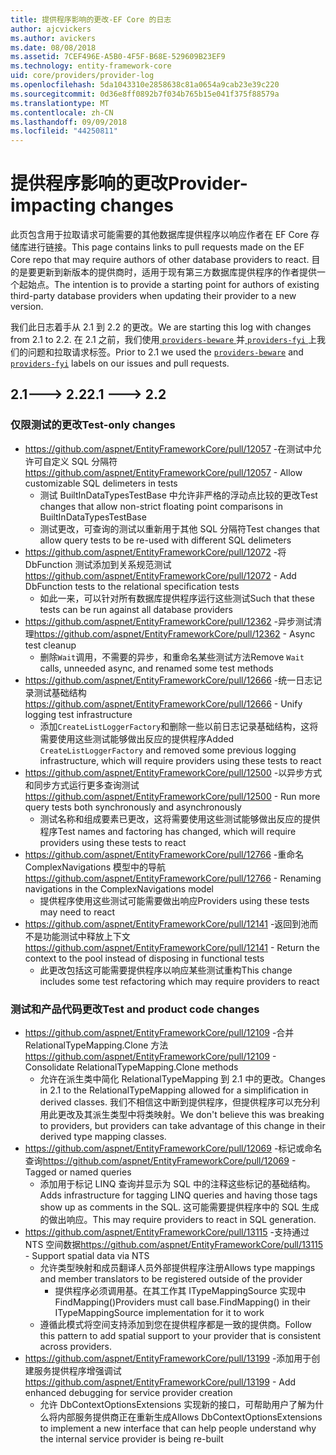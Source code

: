```yaml
---
title: 提供程序影响的更改-EF Core 的日志
author: ajcvickers
ms.author: avickers
ms.date: 08/08/2018
ms.assetid: 7CEF496E-A5B0-4F5F-B68E-529609B23EF9
ms.technology: entity-framework-core
uid: core/providers/provider-log
ms.openlocfilehash: 5da1043310e2858638c81a0654a9cab23e39c220
ms.sourcegitcommit: 0d36e8ff0892b7f034b765b15e041f375f88579a
ms.translationtype: MT
ms.contentlocale: zh-CN
ms.lasthandoff: 09/09/2018
ms.locfileid: "44250811"
---
```

# <a name="provider-impacting-changes"></a><span data-ttu-id="f97c0-102">提供程序影响的更改</span><span class="sxs-lookup"><span data-stu-id="f97c0-102">Provider-impacting changes</span></span>

<span data-ttu-id="f97c0-103">此页包含用于拉取请求可能需要的其他数据库提供程序以响应作者在 EF Core 存储库进行链接。</span><span class="sxs-lookup"><span data-stu-id="f97c0-103">This page contains links to pull requests made on the EF Core repo that may require authors of other database providers to react.</span></span> <span data-ttu-id="f97c0-104">目的是要更新到新版本的提供商时，适用于现有第三方数据库提供程序的作者提供一个起始点。</span><span class="sxs-lookup"><span data-stu-id="f97c0-104">The intention is to provide a starting point for authors of existing third-party database providers when updating their provider to a new version.</span></span>

<span data-ttu-id="f97c0-105">我们此日志着手从 2.1 到 2.2 的更改。</span><span class="sxs-lookup"><span data-stu-id="f97c0-105">We are starting this log with changes from 2.1 to 2.2.</span></span> <span data-ttu-id="f97c0-106">在 2.1 之前，我们使用[ `providers-beware` ](https://github.com/aspnet/EntityFrameworkCore/labels/providers-beware)并[ `providers-fyi` ](https://github.com/aspnet/EntityFrameworkCore/labels/providers-fyi)上我们的问题和拉取请求标签。</span><span class="sxs-lookup"><span data-stu-id="f97c0-106">Prior to 2.1 we used the [`providers-beware`](https://github.com/aspnet/EntityFrameworkCore/labels/providers-beware) and [`providers-fyi`](https://github.com/aspnet/EntityFrameworkCore/labels/providers-fyi) labels on our issues and pull requests.</span></span>

## <a name="21-----22"></a><span data-ttu-id="f97c0-107">2.1---> 2.2</span><span class="sxs-lookup"><span data-stu-id="f97c0-107">2.1 ---> 2.2</span></span>

### <a name="test-only-changes"></a><span data-ttu-id="f97c0-108">仅限测试的更改</span><span class="sxs-lookup"><span data-stu-id="f97c0-108">Test-only changes</span></span>

* <span data-ttu-id="f97c0-109">https://github.com/aspnet/EntityFrameworkCore/pull/12057 -在测试中允许可自定义 SQL 分隔符</span><span class="sxs-lookup"><span data-stu-id="f97c0-109">https://github.com/aspnet/EntityFrameworkCore/pull/12057 - Allow customizable SQL delimeters in tests</span></span>
  * <span data-ttu-id="f97c0-110">测试 BuiltInDataTypesTestBase 中允许非严格的浮动点比较的更改</span><span class="sxs-lookup"><span data-stu-id="f97c0-110">Test changes that allow non-strict floating point comparisons in BuiltInDataTypesTestBase</span></span>
  * <span data-ttu-id="f97c0-111">测试更改，可查询的测试以重新用于其他 SQL 分隔符</span><span class="sxs-lookup"><span data-stu-id="f97c0-111">Test changes that allow query tests to be re-used with different SQL delimeters</span></span>
* <span data-ttu-id="f97c0-112">https://github.com/aspnet/EntityFrameworkCore/pull/12072 -将 DbFunction 测试添加到关系规范测试</span><span class="sxs-lookup"><span data-stu-id="f97c0-112">https://github.com/aspnet/EntityFrameworkCore/pull/12072 - Add DbFunction tests to the relational specification tests</span></span>
  * <span data-ttu-id="f97c0-113">如此一来，可以针对所有数据库提供程序运行这些测试</span><span class="sxs-lookup"><span data-stu-id="f97c0-113">Such that these tests can be run against all database providers</span></span>
* <span data-ttu-id="f97c0-114">https://github.com/aspnet/EntityFrameworkCore/pull/12362 -异步测试清理</span><span class="sxs-lookup"><span data-stu-id="f97c0-114">https://github.com/aspnet/EntityFrameworkCore/pull/12362 - Async test cleanup</span></span>
  * <span data-ttu-id="f97c0-115">删除`Wait`调用，不需要的异步，和重命名某些测试方法</span><span class="sxs-lookup"><span data-stu-id="f97c0-115">Remove `Wait` calls, unneeded async, and renamed some test methods</span></span>
* <span data-ttu-id="f97c0-116">https://github.com/aspnet/EntityFrameworkCore/pull/12666 -统一日志记录测试基础结构</span><span class="sxs-lookup"><span data-stu-id="f97c0-116">https://github.com/aspnet/EntityFrameworkCore/pull/12666 - Unify logging test infrastructure</span></span>
  * <span data-ttu-id="f97c0-117">添加`CreateListLoggerFactory`和删除一些以前日志记录基础结构，这将需要使用这些测试能够做出反应的提供程序</span><span class="sxs-lookup"><span data-stu-id="f97c0-117">Added `CreateListLoggerFactory` and removed some previous logging infrastructure, which will require providers using these tests to react</span></span>
* <span data-ttu-id="f97c0-118">https://github.com/aspnet/EntityFrameworkCore/pull/12500 -以异步方式和同步方式运行更多查询测试</span><span class="sxs-lookup"><span data-stu-id="f97c0-118">https://github.com/aspnet/EntityFrameworkCore/pull/12500 - Run more query tests both synchronously and asynchronously</span></span>
  * <span data-ttu-id="f97c0-119">测试名称和组成要素已更改，这将需要使用这些测试能够做出反应的提供程序</span><span class="sxs-lookup"><span data-stu-id="f97c0-119">Test names and factoring has changed, which will require providers using these tests to react</span></span>
* <span data-ttu-id="f97c0-120">https://github.com/aspnet/EntityFrameworkCore/pull/12766 -重命名 ComplexNavigations 模型中的导航</span><span class="sxs-lookup"><span data-stu-id="f97c0-120">https://github.com/aspnet/EntityFrameworkCore/pull/12766 - Renaming navigations in the ComplexNavigations model</span></span>
  * <span data-ttu-id="f97c0-121">提供程序使用这些测试可能需要做出响应</span><span class="sxs-lookup"><span data-stu-id="f97c0-121">Providers using these tests may need to react</span></span>
* <span data-ttu-id="f97c0-122">https://github.com/aspnet/EntityFrameworkCore/pull/12141 -返回到池而不是功能测试中释放上下文</span><span class="sxs-lookup"><span data-stu-id="f97c0-122">https://github.com/aspnet/EntityFrameworkCore/pull/12141 - Return the context to the pool instead of disposing in functional tests</span></span>
  * <span data-ttu-id="f97c0-123">此更改包括这可能需要提供程序以响应某些测试重构</span><span class="sxs-lookup"><span data-stu-id="f97c0-123">This change includes some test refactoring which may require providers to react</span></span>


### <a name="test-and-product-code-changes"></a><span data-ttu-id="f97c0-124">测试和产品代码更改</span><span class="sxs-lookup"><span data-stu-id="f97c0-124">Test and product code changes</span></span>

* <span data-ttu-id="f97c0-125">https://github.com/aspnet/EntityFrameworkCore/pull/12109 -合并 RelationalTypeMapping.Clone 方法</span><span class="sxs-lookup"><span data-stu-id="f97c0-125">https://github.com/aspnet/EntityFrameworkCore/pull/12109 - Consolidate RelationalTypeMapping.Clone methods</span></span>
  * <span data-ttu-id="f97c0-126">允许在派生类中简化 RelationalTypeMapping 到 2.1 中的更改。</span><span class="sxs-lookup"><span data-stu-id="f97c0-126">Changes in 2.1 to the RelationalTypeMapping allowed for a simplification in derived classes.</span></span> <span data-ttu-id="f97c0-127">我们不相信这中断到提供程序，但提供程序可以充分利用此更改及其派生类型中将类映射。</span><span class="sxs-lookup"><span data-stu-id="f97c0-127">We don't believe this was breaking to providers, but providers can take advantage of this change in their derived type mapping classes.</span></span>
* <span data-ttu-id="f97c0-128">https://github.com/aspnet/EntityFrameworkCore/pull/12069 -标记或命名查询</span><span class="sxs-lookup"><span data-stu-id="f97c0-128">https://github.com/aspnet/EntityFrameworkCore/pull/12069 - Tagged or named queries</span></span>
  * <span data-ttu-id="f97c0-129">添加用于标记 LINQ 查询并显示为 SQL 中的注释这些标记的基础结构。</span><span class="sxs-lookup"><span data-stu-id="f97c0-129">Adds infrastructure for tagging LINQ queries and having those tags show up as comments in the SQL.</span></span> <span data-ttu-id="f97c0-130">这可能需要提供程序中的 SQL 生成的做出响应。</span><span class="sxs-lookup"><span data-stu-id="f97c0-130">This may require providers to react in SQL generation.</span></span>
* <span data-ttu-id="f97c0-131">https://github.com/aspnet/EntityFrameworkCore/pull/13115 -支持通过 NTS 空间数据</span><span class="sxs-lookup"><span data-stu-id="f97c0-131">https://github.com/aspnet/EntityFrameworkCore/pull/13115 - Support spatial data via NTS</span></span>
  * <span data-ttu-id="f97c0-132">允许类型映射和成员翻译人员外部提供程序注册</span><span class="sxs-lookup"><span data-stu-id="f97c0-132">Allows type mappings and member translators to be registered outside of the provider</span></span>
    * <span data-ttu-id="f97c0-133">提供程序必须调用基。在其工作其 ITypeMappingSource 实现中 FindMapping()</span><span class="sxs-lookup"><span data-stu-id="f97c0-133">Providers must call base.FindMapping() in their ITypeMappingSource implementation for it to work</span></span>
  * <span data-ttu-id="f97c0-134">遵循此模式将空间支持添加到您在提供程序都是一致的提供商。</span><span class="sxs-lookup"><span data-stu-id="f97c0-134">Follow this pattern to add spatial support to your provider that is consistent across providers.</span></span>
* <span data-ttu-id="f97c0-135">https://github.com/aspnet/EntityFrameworkCore/pull/13199 -添加用于创建服务提供程序增强调试</span><span class="sxs-lookup"><span data-stu-id="f97c0-135">https://github.com/aspnet/EntityFrameworkCore/pull/13199 - Add enhanced debugging for service provider creation</span></span>
  * <span data-ttu-id="f97c0-136">允许 DbContextOptionsExtensions 实现新的接口，可帮助用户了解为什么将内部服务提供商正在重新生成</span><span class="sxs-lookup"><span data-stu-id="f97c0-136">Allows DbContextOptionsExtensions to implement a new interface that can help people understand why the internal service provider is being re-built</span></span>
